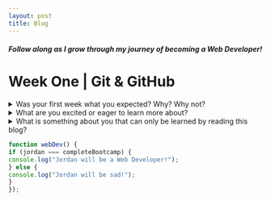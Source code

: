 ```yaml
---
layout: post
title: Blog
---
```


##### _Follow along as I grow through my journey of becoming a Web Developer!_ 

# Week One | Git & GitHub


<details>

<summary>Was your first week what you expected? Why? Why not?</summary>

<br />
  The first week of the bootcamp was a mix of what was expected and what wasn't. I came in with the mindset that there was going to be no room for error. After the first few days, I now feel comfortable that we're able to fail, not be judged and that it's part of the learning process. I enjoy the learn, build, and measure model that's being presented. I feel that I have had an adequate amount of time to learn the material, use the knowledge to build this blog and now I'm able to measure what I need to revisit or continue learning in order to be successful.
   
</details>



<details>

  <summary>What are you excited or eager to learn more about?</summary>

  <br />
  I am excited to dig deeper into Web Development and lay a basic foundation of knowledge that I can build upon. I have a basic understanding of HTML and CSS, but look forward to diving into Javascript! I am eager to learn about the backend of development to understand how everything works behind the scene.
  
 </details>
 
 <details>

  <summary>What is something about you that can only be learned by reading this blog?</summary>

  <br />
    I have never written a blog before, nor have I realized that I would enjoy it as much before starting this one. I look forward to updating it weekly so you can follow along with my journey. I am a deep-thinker, I have the ability to see every side of situations and I tend to live very peacefully in my own world. 
  
  </details>
  
  ```javascript 
  function webDev() {
  if (jordan === completeBootcamp) {
  console.log("Jordan will be a Web Developer!");
  } else {
  console.log("Jordan will be sad!"); 
  } 
  });
  ```
